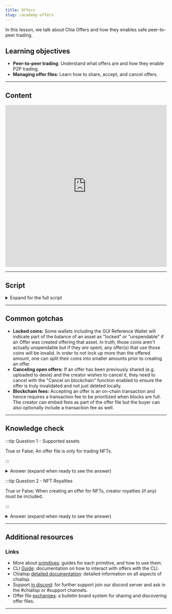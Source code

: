 ```yaml
---
title: Offers
slug: /academy-offers
---
```


In this lesson, we talk about Chia Offers and how they enables safe peer-to-peer trading.

## Learning objectives

- **Peer-to-peer trading**: Understand what offers are and how they enable P2P trading.
- **Managing offer files**: Learn how to share, accept, and cancel offers.

---

## Content

<div class="videoWrapper">
<iframe width="100%" height="504" src="https://www.youtube.com/embed/O7Anp-oPV_A" frameborder="0" allowfullscreen="allowfullscreen"></iframe>
</div>

---

## Script

<details>

<summary> Expand for the full script </summary>

0:00
Chia Offers are used to trade assets between two parties safely and securely in a direct, peer-to-peer transaction. They can be used to trade any combination of assets including XCH, CATs, and NFTs. 

0:20
When an offer is accepted, the trade happens atomically, meaning the entirety of the trade settles simultaneously with no counterparty risk. The creator of an offer specifies the assets they wish to offer as well as the assets they wish to receive. 

0:40
An offer file is then created, represented as a string of characters containing an incomplete and partially signed spend bundle. The creator can then share this offer file through any means, such as email, QR code, and offer file exchange services. Anyone that sees an offer file and wants to accept the trade can do so by signing and completing the other side of the spend bundle and submit it to the blockchain to be settled atomically.

1:00
Assets with smart contracts attached such as NFTs that include creator royalties are also enforced. If a creator wishes to cancel an existing offer, they can simply spend any of the assets offered to invalidate it.

1:20
Offers can also be set to automatically expire after a certain amount of time if nobody takes it. Offer files allow for true peer-to-peer transactions, introducing a new way to create safe and decentralized liquid markets for assets on the Chia blockchain.

</details>

---

## Common gotchas

- **Locked coins:** Some wallets including the GUI Reference Wallet will indicate part of the balance of an asset as "locked" or "unspendable" if an Offer was created offering that asset. In truth, those coins aren't actually unspendable but if they _are_ spent, any offer(s) that use those coins will be invalid. In order to not lock up more than the offered amount, one can split their coins into smaller amounts prior to creating an offer.
- **Canceling open offers:** If an offer has been previously shared (e.g. uploaded to dexie) and the creator wishes to cancel it, they need to cancel with the "Cancel on blockchain" function enabled to ensure the offer is truly invalidated and not just deleted locally.
- **Blockchain fees:** Accepting an offer is an on-chain transaction and hence requires a transaction fee to be prioritized when blocks are full. The creator can embed fees as part of the offer file but the buyer can also optionally include a transaction fee as well.

---

## Knowledge check

:::tip Question 1 - Supported assets

True or False; An offer file is only for trading NFTs.

:::

<details>

<summary> Answer (expand when ready to see the answer)  </summary>

False. An offer file can be used to trade any combination of assets including (but not limited to) XCH, CATs, and NFTs. Offer files can also be used with other types of coins such as Verifiable Credentials or DataLayer singletons.

</details>

:::tip Question 2 - NFT Royalties

True or False; When creating an offer for NFTs, creator royalties (if any) must be included.

:::

<details>

<summary> Answer (expand when ready to see the answer)  </summary>

True. If an NFT specifies a creator royalty, this amount must be included as part of the requested assets to be considered valid. Royalties are applied to XCH and CATs that are a part of the offer. Wallets will automatically calculate and include these coins to be sent to the NFT creator.

</details>

---

## Additional resources

### Links

- More about [primitives](https://docs.chia.net/guides/primitives/): guides for each primitive, and how to use them.
- CLI [Guide](https://docs.chia.net/guides/crash-course/cats-offers-nfts/#offers): documentation on how to interact with offers with the CLI.
- Chialisp [detailed documentation](https://chialisp.com/): detailed information on all aspects of chialisp.
- Support [in discord](https://discord.gg/chia): for further support join our discord server and ask in the #chialisp or #support channels.
- Offer file [exchanges](https://dexie.space): a bulletin board system for sharing and discovering offer files.

---
